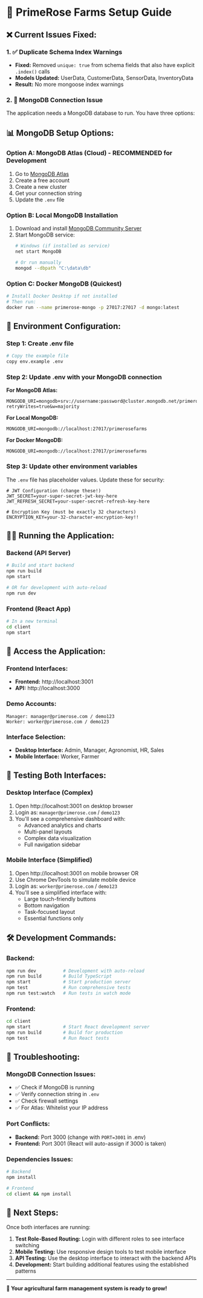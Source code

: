 # 🚀 PrimeRose Farms Setup Guide

## ❌ **Current Issues Fixed:**

### 1. ✅ **Duplicate Schema Index Warnings**
- **Fixed:** Removed `unique: true` from schema fields that also have explicit `.index()` calls
- **Models Updated:** UserData, CustomerData, SensorData, InventoryData
- **Result:** No more mongoose index warnings

### 2. 🔧 **MongoDB Connection Issue**
The application needs a MongoDB database to run. You have three options:

## 📊 **MongoDB Setup Options:**

### **Option A: MongoDB Atlas (Cloud) - RECOMMENDED for Development**
1. Go to [MongoDB Atlas](https://www.mongodb.com/cloud/atlas)
2. Create a free account
3. Create a new cluster
4. Get your connection string
5. Update the `.env` file

### **Option B: Local MongoDB Installation**
1. Download and install [MongoDB Community Server](https://www.mongodb.com/try/download/community)
2. Start MongoDB service:
   ```bash
   # Windows (if installed as service)
   net start MongoDB
   
   # Or run manually
   mongod --dbpath "C:\data\db"
   ```

### **Option C: Docker MongoDB (Quickest)**
```bash
# Install Docker Desktop if not installed
# Then run:
docker run --name primerose-mongo -p 27017:27017 -d mongo:latest
```

## 🔧 **Environment Configuration:**

### **Step 1: Create .env file**
```bash
# Copy the example file
copy env.example .env
```

### **Step 2: Update .env with your MongoDB connection**

**For MongoDB Atlas:**
```env
MONGODB_URI=mongodb+srv://username:password@cluster.mongodb.net/primerosefarms?retryWrites=true&w=majority
```

**For Local MongoDB:**
```env
MONGODB_URI=mongodb://localhost:27017/primerosefarms
```

**For Docker MongoDB:**
```env
MONGODB_URI=mongodb://localhost:27017/primerosefarms
```

### **Step 3: Update other environment variables**
The `.env` file has placeholder values. Update these for security:

```env
# JWT Configuration (change these!)
JWT_SECRET=your-super-secret-jwt-key-here
JWT_REFRESH_SECRET=your-super-secret-refresh-key-here

# Encryption Key (must be exactly 32 characters)
ENCRYPTION_KEY=your-32-character-encryption-key!!
```

## 🏃‍♂️ **Running the Application:**

### **Backend (API Server)**
```bash
# Build and start backend
npm run build
npm start

# OR for development with auto-reload
npm run dev
```

### **Frontend (React App)**
```bash
# In a new terminal
cd client
npm start
```

## 🔗 **Access the Application:**

### **Frontend Interfaces:**
- **Frontend:** http://localhost:3001
- **API:** http://localhost:3000

### **Demo Accounts:**
```
Manager: manager@primerose.com / demo123
Worker: worker@primerose.com / demo123
```

### **Interface Selection:**
- **Desktop Interface:** Admin, Manager, Agronomist, HR, Sales
- **Mobile Interface:** Worker, Farmer

## 📱 **Testing Both Interfaces:**

### **Desktop Interface (Complex)**
1. Open http://localhost:3001 on desktop browser
2. Login as: `manager@primerose.com` / `demo123`
3. You'll see a comprehensive dashboard with:
   - Advanced analytics and charts
   - Multi-panel layouts
   - Complex data visualization
   - Full navigation sidebar

### **Mobile Interface (Simplified)**
1. Open http://localhost:3001 on mobile browser OR
2. Use Chrome DevTools to simulate mobile device
3. Login as: `worker@primerose.com` / `demo123`
4. You'll see a simplified interface with:
   - Large touch-friendly buttons
   - Bottom navigation
   - Task-focused layout
   - Essential functions only

## 🛠️ **Development Commands:**

### **Backend:**
```bash
npm run dev          # Development with auto-reload
npm run build        # Build TypeScript
npm start            # Start production server
npm test             # Run comprehensive tests
npm run test:watch   # Run tests in watch mode
```

### **Frontend:**
```bash
cd client
npm start            # Start React development server
npm run build        # Build for production
npm test             # Run React tests
```

## 🐛 **Troubleshooting:**

### **MongoDB Connection Issues:**
- ✅ Check if MongoDB is running
- ✅ Verify connection string in `.env`
- ✅ Check firewall settings
- ✅ For Atlas: Whitelist your IP address

### **Port Conflicts:**
- **Backend:** Port 3000 (change with `PORT=3001` in .env)
- **Frontend:** Port 3001 (React will auto-assign if 3000 is taken)

### **Dependencies Issues:**
```bash
# Backend
npm install

# Frontend
cd client && npm install
```

## 🎯 **Next Steps:**

Once both interfaces are running:
1. **Test Role-Based Routing:** Login with different roles to see interface switching
2. **Mobile Testing:** Use responsive design tools to test mobile interface
3. **API Testing:** Use the desktop interface to interact with the backend APIs
4. **Development:** Start building additional features using the established patterns

---

**🌱 Your agricultural farm management system is ready to grow!**
